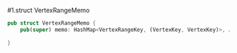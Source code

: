 #1.struct VertexRangeMemo

```rust
pub struct VertexRangeMemo {
    pub(super) memo: HashMap<VertexRangeKey, (VertexKey, VertexKey)>, /* type_id -> (min_val,
                                                                       * max_val) */
}
```